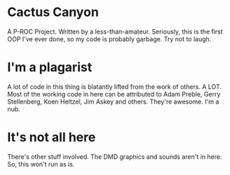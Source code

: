 Cactus Canyon
============

A P-ROC Project.  Written by a less-than-amateur.  Seriously, this is the first OOP I've ever done, so my code is probably garbage.  Try not to laugh.

I'm a plagarist
===============

A lot of code in this thing is blatantly lifted from the work of others. A LOT. Most of the working code in here can be attributed to Adam Preble, Gerry Stellenberg, Koen Heltzel, Jim Askey and others.  They're awesome. I'm a nub.

It's not all here
=================

There's other stuff involved.  The DMD graphics and sounds aren't in here.  So, this won't run as is.
